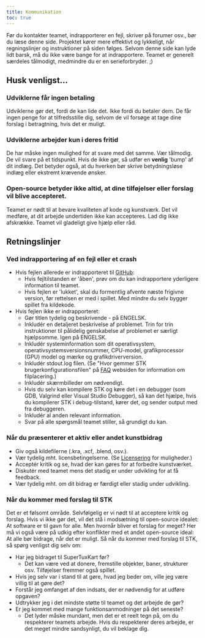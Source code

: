 ```yaml
---
title: Kommunikation
toc: true
---
```

Før du kontakter teamet, indrapporterer en fejl, skriver på forumer osv., bør du læse denne side. Projektet kører mere effektivt og lykkeligt, når regningslinjer og instruktioner på siden følges. Selvom denne side kan lyde lidt barsk, må du ikke være bange for at indrapportere. Teamet er generelt særdeles tålmodigt, medmindre du er en serieforbryder. ;)

## Husk venligst...

### Udviklerne får ingen betaling

Udviklerne gør det, fordi de kan lide det. Ikke fordi du betaler dem. De får ingen penge for at tilfredsstille dig, selvom de vil forsøge at tage dine forslag i betragtning, hvis det er muligt.

### Udviklerne arbejder kun i deres fritid
De har måske ingen mulighed for at svare med det samme. Vær tålmodig. De vil svare på et tidspunkt. Hvis de ikke gør, så udfør en **venlig** 'bump' af dit indlæg. Det betyder også, at du hverken bør skrive betydningsløse indlæg eller ekstremt krævende ønsker.

### Open-source betyder ikke altid, at dine tilføjelser eller forslag vil blive accepteret.
Teamet er nødt til at bevare kvaliteten af kode og kunstværk. Det vil medføre, at dit arbejde undertiden ikke kan accepteres. Lad dig ikke afskrække. Teamet vil gladeligt give hjælp eller råd.

## Retningslinjer

### Ved indrapportering af en fejl eller et crash

* Hvis fejlen allerede er indrapporteret til [GitHub](https://github.com/supertuxkart/stk-code/issues?q=is%3Aissue):
  * Hvis fejltilstanden er 'åben', prøv om du kan indrapportere yderligere information til teamet.
  * Hvis fejlen er 'lukket', skal du formentlig afvente næste frigivne version, før rettelsen er med i spillet. Med mindre du selv bygger spillet fra kildekode.
* Hvis fejlen ikke er indrapporteret:
  * Gør titlen tydelig og beskrivende - på ENGELSK.
  * Inkludér en detaljeret beskrivelse af problemet. Trin for trin instruktioner til pålidelig genskabelse af problemet er særligt hjælpsomme. Igen på ENGELSK.
  * Inkludér systeminformation som dit operativsystem, operativsystemsversionsnummer, CPU-model, grafikprocessor (GPU) model og mærke og grafikdriverversion.
  * Inkludér stdout.log filen. (Se "Hvor gemmer STK brugerkonfigurationsfilen" på [FAQ](FAQ) websiden for information om filplacering.)
  * Inkludér skærmbilleder om nødvendigt.
  * Hvis du selv kan kompilere STK og køre det i en debugger (som GDB, Valgrind eller Visual Studio Debugger), så kan det hjælpe, hvis du kompilerer STK i debug-tilstand, kører det, og sender output med fra debuggeren.
  * Inkludér al anden relevant information.
  * Svar på alle spørgsmål teamet stiller, så grundigt du kan.

### Når du præsenterer et aktiv eller andet kunstbidrag

* Giv også kildefilerne (.kra, .xcf, .blend, osv.).
* Vær tydelig mht. licensbetingelserne. (Se [Licensering](Licensing) for muligheder.)
* Acceptér kritik og se, hvad der kan gøres for at forbedre kunstværket.
* Diskutér med teamet mens det stadig er under udvikling for at få feedback.
* Vær tydelig mht. om dit bidrag er færdigt eller stadig under udvikling.

### Når du kommer med forslag til STK

Det er et følsomt område. Selvfølgelig er vi nødt til at acceptere kritik og forslag. Hvis vi ikke gør det, vil det stå i modsætning til open-source idealet: At software er til gavn for alle. Men hvornår bliver et forslag for meget? Her må vi også være på udkig efter konflikter med et andet open-source ideal: At alle bør bidrage, når det er muligt. Så når du kommer med forslag til STK, så spørg venligst dig selv om:

* Har jeg bidraget til SuperTuxKart før?
  * Det kan være ved at donere, fremstille objekter, baner, strukturer osv. Tilføjelser fremmer også spillet.
* Hvis jeg selv var i stand til at gøre, hvad jeg beder om, ville jeg være villig til at gøre det?
* Forstår jeg omfanget af den indsats, der er nødvendig for at udføre opgaven?
* Udtrykker jeg i det mindste støtte til teamet og det arbejde de gør?
* Er jeg kommet med mange funktionsanmodninger på det seneste?
  * Det lyder måske mundant, men det er et reelt tegn på, om du respekterer teamets arbejde. Hvis du respekterer deres arbejde, er det meget mindre sandsynligt, du vil beklage dig.

